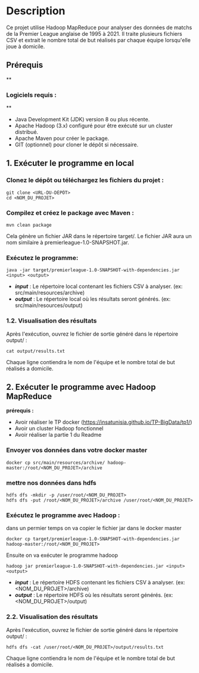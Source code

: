 **<h1>Description</h1>**

Ce projet utilise Hadoop MapReduce pour analyser des données de matchs de la Premier League anglaise de 1995 à 2021. Il traite plusieurs fichiers CSV et extrait le nombre total de but réalisés par chaque équipe lorsqu'elle joue à domicile.

<h2>Prérequis</h2>
**<h3>Logiciels requis :</h3>**

- Java Development Kit (JDK) version 8 ou plus récente.
- Apache Hadoop (3.x) configuré pour être exécuté sur un cluster distribué.
- Apache Maven pour créer le package.
- GIT (optionnel) pour cloner le dépôt si nécessaire.

<h2>1. Exécuter le programme en local</h2>

<h3>Clonez le dépôt ou téléchargez les fichiers du projet :</h3>


```
git clone <URL-DU-DÉPÔT>
cd <NOM_DU_PROJET>
```

<h3>Compilez et créez le package avec Maven :</h3>

```
mvn clean package
```

Cela génère un fichier JAR dans le répertoire target/. Le fichier JAR aura un nom similaire à premierleague-1.0-SNAPSHOT.jar.

<h3>Exécutez le programme:</h3>

```
java -jar target/premierleague-1.0-SNAPSHOT-with-dependencies.jar <input> <output>
```

- ***input*** : Le répertoire local contenant les fichiers CSV à analyser. (ex: src/main/resources/archive)
- ***output*** : Le répertoire local où les résultats seront générés. (ex: src/main/resources/output)

<h3>1.2. Visualisation des résultats</h3>

Après l'exécution, ouvrez le fichier de sortie généré dans le répertoire output/ :

```
cat output/results.txt
```
Chaque ligne contiendra le nom de l'équipe et le nombre total de but réalisés a domicile.


<h2>2. Exécuter le programme avec Hadoop MapReduce</h2>

**prérequis :**

- Avoir réaliser le TP docker (https://insatunisia.github.io/TP-BigData/tp1/)
- Avoir un cluster Hadoop fonctionnel
- Avoir réaliser la partie 1 du Readme

<h3> Envoyer vos données dans votre docker master</h3>

```
docker cp src/main/resources/archive/ hadoop-master:/root/<NOM_DU_PROJET>/archive
```
<h3>mettre nos données dans hdfs</h3>

```
hdfs dfs -mkdir -p /user/root/<NOM_DU_PROJET>
hdfs dfs -put /root/<NOM_DU_PROJET>/archive /user/root/<NOM_DU_PROJET>
```

<h3> Exécutez le programme avec Hadoop :</h3>

dans un permier temps on va copier le fichier jar dans le docker master
```
docker cp target/premierleague-1.0-SNAPSHOT-with-dependencies.jar hadoop-master:/root/<NOM_DU_PROJET>
```

Ensuite on va exécuter le programme hadoop

```
hadoop jar premierleague-1.0-SNAPSHOT-with-dependencies.jar <input> <output>
```

- ***input*** : Le répertoire HDFS contenant les fichiers CSV à analyser. (ex: <NOM_DU_PROJET>/archive)
- ***output*** : Le répertoire HDFS où les résultats seront générés. (ex: <NOM_DU_PROJET>/output)

<h3>2.2. Visualisation des résultats</h3>

Après l'exécution, ouvrez le fichier de sortie généré dans le répertoire output/ :

```
hdfs dfs -cat /user/root/<NOM_DU_PROJET>/output/results.txt
```

Chaque ligne contiendra le nom de l'équipe et le nombre total de but réalisés a domicile.




